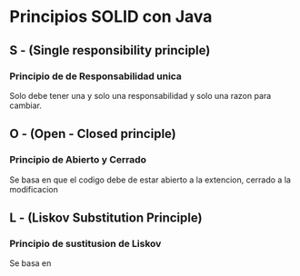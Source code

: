 # Principios SOLID con Java

## S - (Single responsibility principle)
### Principio de de Responsabilidad unica
Solo debe tener una y solo una responsabilidad y solo una razon para cambiar.


## O - (Open - Closed principle)
### Principio de Abierto y Cerrado
Se basa en que el codigo debe de estar abierto a la extencion, cerrado a la modificacion

## L - (Liskov Substitution Principle)
### Principio de sustitusion de Liskov
Se basa en 


